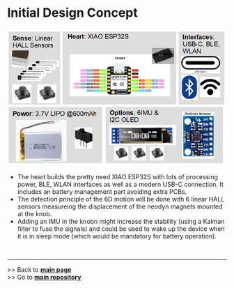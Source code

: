 # Initial Design Concept

![design concept](images/Concept_V1.png)

- The heart builds the pretty need XIAO ESP32S with lots of processing power, BLE, WLAN interfaces as well as a modern USB-C connection. It includes an battery management part avoiding extra PCBs.
- The detection principle of the 6D motion will be done with 6 linear HALL sensors measureing the displacement of the neodyn magnets mounted at the knob.
- Adding an IMU in the knobn might increase the stability (using a Kalman filter to fuse the signals) and could be used to wake up the device when it is in sleep mode (which would be mandatory for battery operation).


<br><hr/> 
\>> Back to  **[main page](index.md)** <br>
\>> Go to **[main repository](https://github.com/BastelBaus/Simple6DSpaceKnob)**
